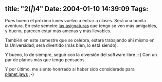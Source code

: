 title: "2(_|_)4"
Date: 2004-01-10 14:39:09
Tags: 
---
<p>Pues bueno el próximo lunes vuelvo a entrar a clases. Será una bonita aventura. En este semetre <a href="http://web.archive.org/web/20040128181544/http://www.damog.net/uia/chartPrim04.html">las asignaturas</a> que tengo se ven más amigables, y bueno, parecen estar más amenas y más llevables.</p>

<p>También en este semestre que se celebra, estaré trabajando ahí mismo en la Universidad, será divertido (más bien, lo está siendo).</p>

<p>Y bueno, lo de siempre, seguir con la diversión del software libre ;-) Con un par de planes más que tengo pensados.</p>

<p>Y por último, me siento honrrado al haber sido considerado para <a href="http://web.archive.org/web/20040128181544/http://planet.jaws.com.mx/">planet.jaws</a> ;-)</p>
